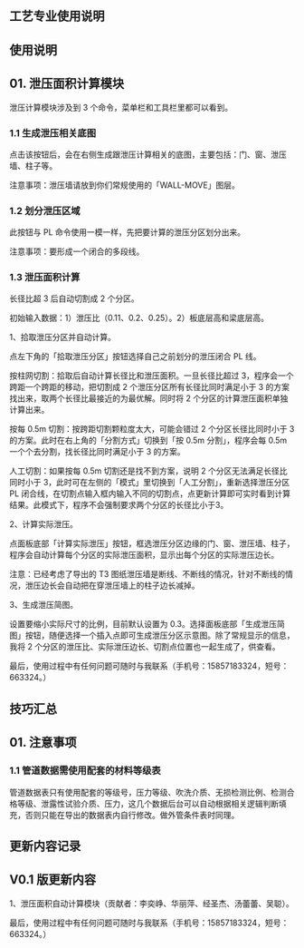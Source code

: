 ## 工艺专业使用说明

## 使用说明



## 01. 泄压面积计算模块

泄压计算模块涉及到 3 个命令，菜单栏和工具栏里都可以看到。

### 1.1 生成泄压相关底图

点击该按钮后，会在右侧生成跟泄压计算相关的底图，主要包括：门、窗、泄压墙、柱子等。

注意事项：泄压墙请放到你们常规使用的「WALL-MOVE」图层。

### 1.2 划分泄压区域

此按钮与 PL 命令使用一模一样，先把要计算的泄压分区划分出来。

注意事项：要形成一个闭合的多段线。

### 1.3 泄压面积计算

长径比超 3 后自动切割成 2 个分区。

初始输入数据：1）泄压比（0.11、0.2、0.25）。2）板底层高和梁底层高。

1、拾取泄压分区并自动计算。

点左下角的「拾取泄压分区」按钮选择自己之前划分的泄压闭合 PL 线。

按柱网切割：拾取后自动计算长径比和泄压面积。一旦长径比超过 3，程序会一个跨距一个跨距的移动，把切割成 2 个泄压分区所有长径比同时满足小于 3 的方案找出来，取两个长径比最接近的为最优解。同时将 2 个分区的计算泄压面积单独计算出来。

按每 0.5m 切割：按跨距切割颗粒度太大，可能会错过 2 个分区长径比同时小于 3 的方案。此时在右上角的「分割方式」切换到「按 0.5m 分割」，程序会每 0.5m 一个个去分割，找长径比同时满足小于 3 的方案。

人工切割：如果按每 0.5m 切割还是找不到方案，说明 2 个分区无法满足长径比同时小于 3，此时可在左侧的「模式」里切换到「人工分割」，重新选择泄压分区 PL 闭合线，在切割点输入框内输入不同的切割点，点更新计算即可实时看到计算结果。此模式下，程序不会强制要求两个分区的长径比小于3。

2、计算实际泄压。

点面板底部「计算实际泄压」按钮，框选泄压分区边缘的门、窗、泄压墙、柱子，程序会自动计算每个分区的实际泄压面积，显示出每个分区的实际泄压边长。

注意：已经考虑了导出的 T3 图纸泄压墙是断线、不断线的情况，针对不断线的情况，泄压边长会自动把在穿泄压墙上的柱子边长减掉。

3、生成泄压简图。

设置要缩小实际尺寸的比例，目前默认设置为 0.3。选择面板底部「生成泄压简图」按钮，随便选择一个插入点即可生成泄压分区示意图。除了常规显示的信息，我将 2 个分区的泄压比、实际泄压边长、切割点位置也一起生成了，供查看。

最后，使用过程中有任何问题可随时与我联系（手机号：15857183324，短号：663324。）






## 技巧汇总

## 01. 注意事项

### 1.1 管道数据需使用配套的材料等级表

管道数据表只有使用配套的等级号，压力等级、吹洗介质、无损检测比例、检测合格等级、泄露性试验介质、压力，这几个数据后台可以自动根据相关逻辑判断填充，否则只能在导出的数据表内自行修改。做外管条件表时同理。


## 更新内容记录

## V0.1 版更新内容

1、泄压面积自动计算模块（贡献者：李奕峥、华丽萍、经圣杰、汤蕾蕾、吴聪）。

最后，使用过程中有任何问题可随时与我联系（手机号：15857183324，短号：663324。）
